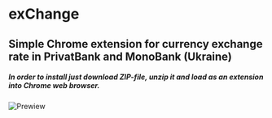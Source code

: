 # exChange 
## Simple Chrome extension for currency exchange rate in PrivatBank and MonoBank (Ukraine)
 
 
##### In order to install just download ZIP-file, unzip it and load as an extension into Chrome web browser.
![Prewiew](/../main/exChange_preview.png)
